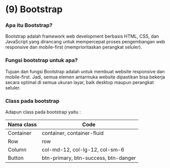 # (9) Bootstrap

### Apa itu Bootstrap?
Bootstrap adalah framework web development berbasis HTML, CSS, dan JavaScript yang dirancang untuk mempercepat proses pengembangan web responsive dan mobile-first (memprioritaskan perangkat seluler).

### Fungsi bootstrap untuk apa?
Tujuan dan fungsi Bootstrap adalah untuk membuat website responsive dan mobile-first. Jadi, semua elemen antarmuka website dipastikan bisa bekerja secara optimal di semua ukuran layar, baik desktop maupun perangkat seluler.


### Class pada bootstrap
Adapun class pada bootstrap yaitu :

| Nama class | Code |
| ----------- | ----------- |
| Container | container, container-fluid |
| Row | row |
| Column | col-md-12, col-lg-12, col-sm-6 |
| Button | btn-primary, btn-success, btn-danger |